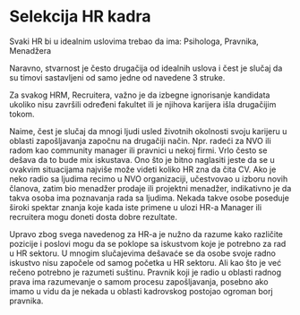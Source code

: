 # Selekcija HR kadra

Svaki HR bi u idealnim uslovima trebao da ima: Psihologa, Pravnika, Menadžera

Naravno, stvarnost je često drugačija od idealnih uslova i čest je slučaj da su timovi sastavljeni od samo jedne od navedene 3 struke.

Za svakog HRM, Recruitera, važno je da izbegne ignorisanje kandidata ukoliko nisu završili određeni fakultet ili je njihova karijera išla drugačijim tokom.

Naime, čest je slučaj da mnogi ljudi usled životnih okolnosti svoju karijeru u oblasti zapošljavanja započnu na drugačiji način. Npr. radeći za NVO ili radom kao community manager ili pravnici u nekoj firmi. Vrlo često se dešava da to bude mix iskustava. Ono što je bitno naglasiti jeste da se u ovakvim situacijama najviše može videti koliko HR zna da čita CV. Ako je neko radio sa ljudima recimo u NVO organizaciji, učestvovao u izboru novih članova, zatim bio menadžer prodaje ili projektni menadžer, indikativno je da takva osoba ima poznavanja rada sa ljudima. Nekada takve osobe poseduje široki spektar znanja koje kada iste primene u ulozi HR-a Manager ili recruitera mogu doneti dosta dobre rezultate. 

Upravo zbog svega navedenog za HR-a je nužno da razume kako različite pozicije i poslovi mogu da se poklope sa iskustvom koje je potrebno za rad u HR sektoru. U mnogim slučajevima dešavaće se da osobe svoje radno iskustvo nisu započele od samog početka u HR sektoru. Ali kao što je već rečeno potrebno je razumeti suštinu. Pravnik koji je radio u oblasti radnog prava ima razumevanje o samom procesu zapošljavanja, posebno ako imamo u vidu da je nekada u oblasti kadrovskog postojao ogroman borj pravnika. 



